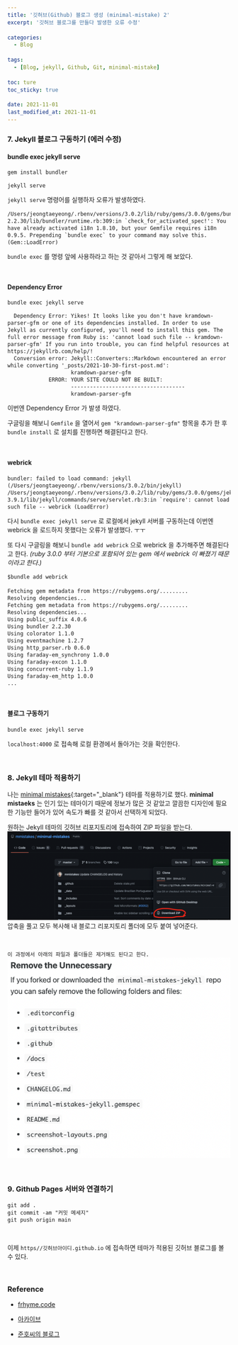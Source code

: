 ```yaml
---
title: '깃허브(Github) 블로그 생성 (minimal-mistake) 2'
excerpt: '깃허브 블로그를 만들다 발생한 오류 수정'

categories:
  - Blog

tags:
  - [Blog, jekyll, Github, Git, minimal-mistake]

toc: ture
toc_sticky: true

date: 2021-11-01
last_modified_at: 2021-11-01
---
```


### 7. Jekyll 블로그 구동하기 (에러 수정)

#### bundle exec jekyll serve

```
gem install bundler
```

```
jekyll serve
```

`jekyll serve` 명령어를 실행하자 오류가 발생하였다.

```
/Users/jeongtaeyeong/.rbenv/versions/3.0.2/lib/ruby/gems/3.0.0/gems/bundler-2.2.30/lib/bundler/runtime.rb:309:in `check_for_activated_spec!': You have already activated i18n 1.8.10, but your Gemfile requires i18n 0.9.5. Prepending `bundle exec` to your command may solve this. (Gem::LoadError)
```

`bundle exec` 를 명령 앞에 사용하라고 하는 것 같아서 그렇게 해 보았다.

<br>

#### Dependency Error

```
bundle exec jekyll serve
```

```
  Dependency Error: Yikes! It looks like you don't have kramdown-parser-gfm or one of its dependencies installed. In order to use Jekyll as currently configured, you'll need to install this gem. The full error message from Ruby is: 'cannot load such file -- kramdown-parser-gfm' If you run into trouble, you can find helpful resources at https://jekyllrb.com/help/!
  Conversion error: Jekyll::Converters::Markdown encountered an error while converting '_posts/2021-10-30-first-post.md':
                    kramdown-parser-gfm
             ERROR: YOUR SITE COULD NOT BE BUILT:
                    ------------------------------------
                    kramdown-parser-gfm

```

이번엔 Dependency Error 가 발생 하였다.

구글링을 해보니 `Gemfile` 을 열어서 `gem "kramdown-parser-gfm"` 항목을 추가 한 후 `bundle install` 로 설치를 진행하면 해결된다고 한다.

<br>

#### webrick

```
bundler: failed to load command: jekyll (/Users/jeongtaeyeong/.rbenv/versions/3.0.2/bin/jekyll)
/Users/jeongtaeyeong/.rbenv/versions/3.0.2/lib/ruby/gems/3.0.0/gems/jekyll-3.9.1/lib/jekyll/commands/serve/servlet.rb:3:in `require': cannot load such file -- webrick (LoadError)
```

다시 `bundle exec jekyll serve` 로 로컬에서 jekyll 서버를 구동하는데 이번엔 webrick 을 로드하지 못했다는 오류가 발생했다. ㅜㅜ

또 다시 구글링을 해보니 `bundle add webrick` 으로 webrick 을 추가해주면 해결된다고 한다. _(ruby 3.0.0 부터 기본으로 포함되어 있는 gem 에서 webrick 이 빠졌기 때문이라고 한다.)_

```
$bundle add webrick

Fetching gem metadata from https://rubygems.org/.........
Resolving dependencies...
Fetching gem metadata from https://rubygems.org/.........
Resolving dependencies...
Using public_suffix 4.0.6
Using bundler 2.2.30
Using colorator 1.1.0
Using eventmachine 1.2.7
Using http_parser.rb 0.6.0
Using faraday-em_synchrony 1.0.0
Using faraday-excon 1.1.0
Using concurrent-ruby 1.1.9
Using faraday-em_http 1.0.0
...
```

<br>

#### 블로그 구동하기

```
bundle exec jekyll serve
```

`localhost:4000` 로 접속해 로컬 환경에서 돌아가는 것을 확인한다.

<br>

### 8. Jekyll 테마 적용하기

나는 [minimal mistakes](https://github.com/mmistakes/minimal-mistakes){:target="\_blank"} 테마를 적용하기로 했다. **minimal mistaeks** 는 인기 있는 테마이기 때문에 정보가 많은 것 같았고 깔끔한 디자인에 필요한 기능만 들어가 있어 속도가 빠를 것 같아서 선택하게 되었다.

원하는 Jekyll 테마의 깃허브 리포지토리에 접속하여 ZIP 파일을 받는다.
![minimal mistakes](/assets/images/스크린샷%202021-11-01%20오후%205.56.58.png)
압축을 풀고 모두 복사해 내 블로그 리포지토리 폴더에 모두 붙여 넣어준다.

<br>

`이 과정에서 아래의 파일과 폴더들은 제거해도 된다고 한다.`
![remove the Unnecessay](/assets/images/스크린샷%202021-11-01%20오후%206.04.12.png)

<br>

### 9. Github Pages 서버와 연결하기

```
git add .
git commit -am "커밋 메세지"
git push origin main
```

<br>

이제 `https//깃허브아이디.github.io` 에 접속하면 테마가 적용된 깃허브 블로그를 볼 수 있다.

<br>

### Reference

- [frhyme.code](https://frhyme.github.io/others/jekyll_serve_not_work/)

* [아카이브](https://archuive.tistory.com/3)

* [준호씨의 블로그](https://junho85.pe.kr/1850)
